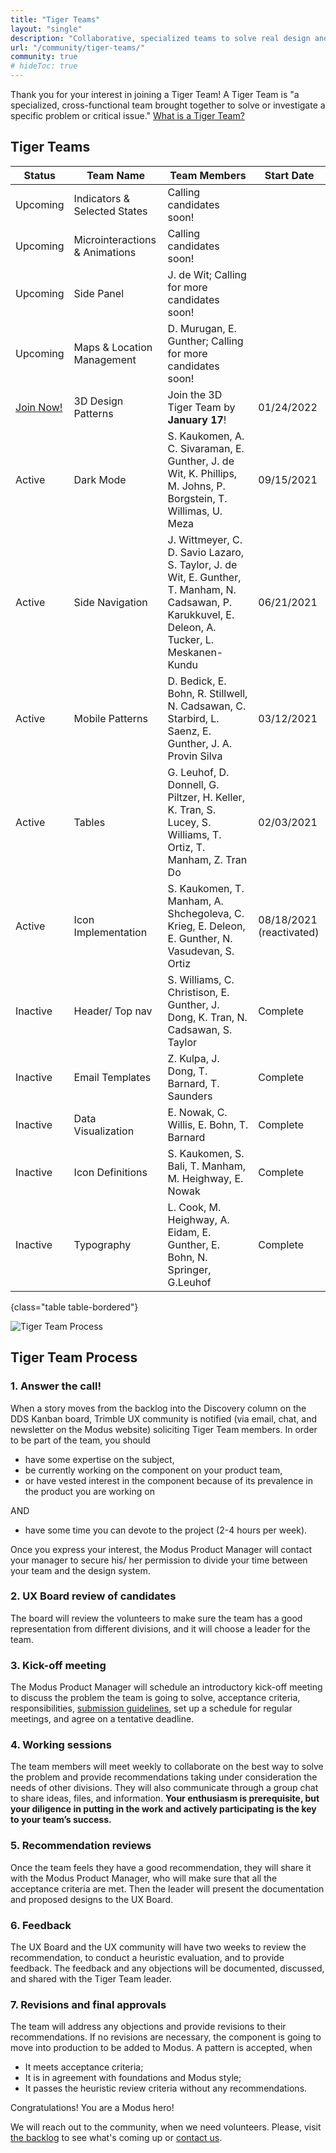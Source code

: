 ```yaml
---
title: "Tiger Teams"
layout: "single"
description: "Collaborative, specialized teams to solve real design and usability problems."
url: "/community/tiger-teams/"
community: true
# hideToc: true
---
```


Thank you for your interest in joining a Tiger Team! A Tiger Team is "a specialized, cross-functional team brought together to solve or investigate a specific problem or critical issue." [What is a Tiger Team?](https://www.lucidchart.com/blog/what-is-a-tiger-team)

## Tiger Teams

| Status     | Team Name            | Team Members                                                                                                                                       | Start Date |
| ---------- | -------------------- | -------------------------------------------------------------------------------------------------------------------------------------------------- | ---------- |
| Upcoming  | Indicators & Selected States  | Calling candidates soon! |   |
| Upcoming  | Microinteractions & Animations | Calling candidates soon! |   |
| Upcoming  | Side Panel | J. de Wit; Calling for more candidates soon! |   |
| Upcoming  | Maps & Location Management | D. Murugan, E. Gunther; Calling for more candidates soon! |    |
| [Join Now!](/news/2022-01-05-3d-tiger-team/) | 3D Design Patterns | Join the 3D Tiger Team by **January 17**! | 01/24/2022 |
| Active  | Dark Mode | S. Kaukomen, A. C. Sivaraman, E. Gunther, J. de Wit, K. Phillips, M. Johns, P. Borgstein, T. Willimas, U. Meza | 09/15/2021  |
| Active  | Side Navigation      | J. Wittmeyer, C. D. Savio Lazaro, S. Taylor, J. de Wit, E. Gunther, T. Manham, N. Cadsawan, P. Karukkuvel, E. Deleon, A. Tucker, L. Meskanen-Kundu | 06/21/2021 |
| Active  | Mobile&nbsp;Patterns | D. Bedick, E. Bohn, R. Stillwell, N. Cadsawan, C. Starbird, L. Saenz, E. Gunther, J. A. Provin Silva                                               | 03/12/2021 |
| Active  | Tables               | G. Leuhof, D. Donnell, G. Piltzer, H. Keller, K. Tran, S. Lucey, S. Williams, T. Ortiz, T. Manham, Z. Tran Do                                      | 02/03/2021 |
| Active  | Icon Implementation  | S. Kaukomen, T. Manham, A. Shchegoleva, C. Krieg, E. Deleon, E. Gunther, N. Vasudevan, S. Ortiz | 08/18/2021 (reactivated) |
| Inactive | Header/ Top nav  | S. Williams, C. Christison, E. Gunther, J. Dong, K. Tran, N. Cadsawan, S. Taylor | Complete |
| Inactive | Email Templates | Z. Kulpa, J. Dong, T. Barnard, T. Saunders | Complete |
| Inactive | Data Visualization | E. Nowak, C. Willis, E. Bohn, T. Barnard | Complete |
| Inactive | Icon Definitions | S. Kaukomen, S. Bali, T. Manham, M. Heighway, E. Nowak | Complete |
| Inactive | Typography | L. Cook, M. Heighway, A. Eidam, E. Gunther, E. Bohn, N. Springer, G.Leuhof | Complete |
{class="table table-bordered"}

![Tiger Team Process](/img/guide/tiger-team-process.png)

## Tiger Team Process

### 1. Answer the call!

When a story moves from the backlog into the Discovery column on the DDS Kanban board, Trimble UX community is notified (via email, chat, and newsletter on the Modus website) soliciting Tiger Team members. In order to be part of the team, you should

- have some expertise on the subject,
- be currently working on the component on your product team,
- or have vested interest in the component because of its prevalence in the product you are working on

AND

- have some time you can devote to the project (2-4 hours per week).

Once you express your interest, the Modus Product Manager will contact your manager to secure his/ her permission to divide your time between your team and the design system.

### 2. UX Board review of candidates

The board will review the volunteers to make sure the team has a good representation from different divisions, and it will choose a leader for the team.

### 3. Kick-off meeting

The Modus Product Manager will schedule an introductory kick-off meeting to discuss the problem the team is going to solve, acceptance criteria, responsibilities, [submission guidelines](/community/submission-guidelines/), set up a schedule for regular meetings, and agree on a tentative deadline.

### 4. Working sessions

The team members will meet weekly to collaborate on the best way to solve the problem and provide recommendations taking under consideration the needs of other divisions. They will also communicate through a group chat to share ideas, files, and information. **Your enthusiasm is prerequisite, but your diligence in putting in the work and actively participating is the key to your team’s success.**

### 5. Recommendation reviews

Once the team feels they have a good recommendation, they will share it with the Modus Product Manager, who will make sure that all the acceptance criteria are met. Then the leader will present the documentation and proposed designs to the UX Board.

### 6. Feedback

The UX Board and the UX community will have two weeks to review the recommendation, to conduct a heuristic evaluation, and to provide feedback. The feedback and any objections will be documented, discussed, and shared with the Tiger Team leader.

### 7. Revisions and final approvals

The team will address any objections and provide revisions to their recommendations. If no revisions are necessary, the component is going to move into production to be added to Modus. A pattern is accepted, when

- It meets acceptance criteria;
- It is in agreement with foundations and Modus style;
- It passes the heuristic review criteria without any recommendations.

Congratulations! You are a Modus hero!

We will reach out to the community, when we need volunteers. Please, visit [the backlog](https://jira.trimble.tools/secure/RapidBoard.jspa?rapidView=5332&projectKey=DDS&view=planning.nodetail&versions=visible&issueLimit=100) to see what's coming up or [contact us](/community/contact/).
